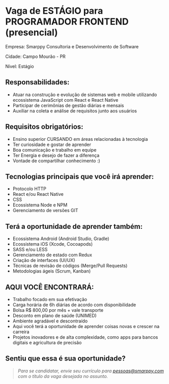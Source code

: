# Vaga de ESTÁGIO para PROGRAMADOR FRONTEND (presencial)

Empresa: Smarppy Consultoria e Desenvolvimento de Software

Cidade: Campo Mourão - PR

Nível: Estágio

## Responsabilidades:

- Atuar na construção e evolução de sistemas web e mobile utilizando ecossistema JavaScript com React e React Native
- Participar de cerimônias de gestão diárias e mensais 
- Auxiliar na coleta e análise de requisitos junto aos usuários

## Requisitos obrigatórios:

- Ensino superior CURSANDO em áreas relacionadas à tecnologia
- Ter curiosidade e gostar de aprender
- Boa comunicação e trabalho em equipe
- Ter Energia e desejo de fazer a diferença
- Vontade de compartilhar conhecimento :)

## Tecnologias principais que você irá aprender:

- Protocolo HTTP
- React e/ou React Native
- CSS
- Ecossistema Node e NPM
- Gerenciamento de versões GIT

## Terá a oportunidade de aprender também: 

- Ecossistema Android (Android Studio, Gradle)
- Ecossistema iOS (Xcode, Cocoapods)
- SASS e/ou LESS
- Gerenciamento de estado com Redux
- Criação de interfaces (UI/UX)
- Técnicas de revisão de códigos (Merge/Pull Requests)
- Metodologias ágeis (Scrum, Kanban)

## AQUI VOCÊ ENCONTRARÁ:

- Trabalho focado em sua efetivação
- Carga horária de 6h diárias de acordo com disponibilidade
- Bolsa R$ 800,00 por mês + vale transporte
- Desconto em plano de saúde (UNIMED)
- Ambiente agradável e descontraído
- Aqui você terá a oportunidade de aprender coisas novas e crescer na carreira
- Projetos inovadores e de alta complexidade, como apps para bancos digitais e agricultura de precisão

## Sentiu que essa é sua oportunidade?

> _Para se candidatar, envie seu currículo para [pessoas@smarppy.com](mailto:pessoas@smarppy.com) com o título da vaga desejada no *assunto*._
